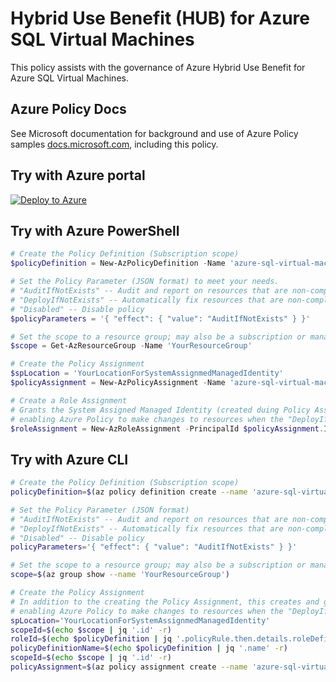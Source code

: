# Hybrid Use Benefit (HUB) for Azure SQL Virtual Machines

This policy assists with the governance of Azure Hybrid Use Benefit for Azure SQL Virtual Machines.

## Azure Policy Docs

See Microsoft documentation for background and use of Azure Policy samples [docs.microsoft.com](https://docs.microsoft.com/en-us/azure/governance/policy/samples/), including this policy.

## Try with Azure portal

[![Deploy to Azure](http://azuredeploy.net/deploybutton.png)](https://portal.azure.com/?#blade/Microsoft_Azure_Policy/CreatePolicyDefinitionBlade/uri/https%3a%2f%2fraw.githubusercontent.com%2fJohnDelisle%2fAzureHybridUsePolicyInitiative%2fmain%2fpolicies%2f%2fSQL%2fazure-sql-virtual-machine-hub%2fazurepolicy.json)

## Try with Azure PowerShell

````powershell
# Create the Policy Definition (Subscription scope)
$policyDefinition = New-AzPolicyDefinition -Name 'azure-sql-virtual-machine-hub' -DisplayName 'Hybrid Use Benefit (HUB) for Azure SQL Virtual Machines' -description 'This policy assists with the governance of Azure Hybrid Use Benefit for Azure SQL Virtual Machines.' -Policy 'https://raw.githubusercontent.com/JohnDelisle/AzureHybridUsePolicyInitiative/main/policies//SQL/azure-sql-virtual-machine-hub/azurepolicy.rules.json' -Parameter 'https://raw.githubusercontent.com/JohnDelisle/AzureHybridUsePolicyInitiative/main/policies//SQL/azure-sql-virtual-machine-hub/azurepolicy.parameters.json' -Mode All

# Set the Policy Parameter (JSON format) to meet your needs.
# "AuditIfNotExists" -- Audit and report on resources that are non-compliant
# "DeployIfNotExists" -- Automatically fix resources that are non-compliant
# "Disabled" -- Disable policy
$policyParameters = '{ "effect": { "value": "AuditIfNotExists" } }'

# Set the scope to a resource group; may also be a subscription or management group
$scope = Get-AzResourceGroup -Name 'YourResourceGroup' 

# Create the Policy Assignment
$spLocation = 'YourLocationForSystemAssignmedManagedIdentity'
$policyAssignment = New-AzPolicyAssignment -Name 'azure-sql-virtual-machine-hub-assignment' -DisplayName 'Hybrid Use Benefit (HUB) for Azure SQL Virtual Machines Assignment' -Scope $scope.ResourceId -PolicyDefinition $policyDefinition -NonComplianceMessage @{message='Azure SQL Virtual Machines must be configured to use Hybrid Use Benefit licensing'} -PolicyParameter $policyParameters -IdentityType SystemAssigned -Location $spLocation

# Create a Role Assignment
# Grants the System Assigned Managed Identity (created duing Policy Assignement) with the RBAC Role (specified in the policy) to the Scope (specified in $scope above), 
# enabling Azure Policy to make changes to resources when the "DeployIfNotExists" effect is used.
$roleAssignment = New-AzRoleAssignment -PrincipalId $policyAssignment.Identity.PrincipalId -Scope $scope.ResourceId -RoleDefinitionId $policyDefinition.Properties.PolicyRule.then.details.roleDefinitionIds[0].Split('/')[-1]

````

## Try with Azure CLI

```bash
# Create the Policy Definition (Subscription scope)
policyDefinition=$(az policy definition create --name 'azure-sql-virtual-machine-hub' --display-name 'Hybrid Use Benefit (HUB) for Azure SQL Virtual Machines' --description 'This policy assists with the governance of Azure Hybrid Use Benefit for Azure SQL Virtual Machines.' --rules 'https://raw.githubusercontent.com/JohnDelisle/AzureHybridUsePolicyInitiative/main/policies//SQL/azure-sql-virtual-machine-hub/azurepolicy.rules.json' --params 'https://raw.githubusercontent.com/JohnDelisle/AzureHybridUsePolicyInitiative/main/policies//SQL/azure-sql-virtual-machine-hub/azurepolicy.parameters.json' --mode All)

# Set the Policy Parameter (JSON format)
# "AuditIfNotExists" -- Audit and report on resources that are non-compliant
# "DeployIfNotExists" -- Automatically fix resources that are non-compliant
# "Disabled" -- Disable policy
policyParameters='{ "effect": { "value": "AuditIfNotExists" } }'

# Set the scope to a resource group; may also be a subscription or management group
scope=$(az group show --name 'YourResourceGroup')

# Create the Policy Assignment
# In addition to the creating the Policy Assignment, this creates and grants a System Assigned Managed Identity with the RBAC Role (specified in the policy) to the Scope (specified in $scope above),
# enabling Azure Policy to make changes to resources when the "DeployIfNotExists" effect is used.
spLocation='YourLocationForSystemAssignmedManagedIdentity'
scopeId=$(echo $scope | jq '.id' -r)
roleId=$(echo $policyDefinition | jq '.policyRule.then.details.roleDefinitionIds[0]' -r | awk -F\/ '{print $NF}')
policyDefinitionName=$(echo $policyDefinition | jq '.name' -r)
scopeId=$(echo $scope | jq '.id' -r)
policyAssignment=$(az policy assignment create --name 'azure-sql-virtual-machine-hub-assignment' --display-name 'Hybrid Use Benefit (HUB) for Azure SQL Virtual Machines Assignment' --scope "$scopeId" --policy "$policyDefinitionName" --params "$policyParameters" --mi-system-assigned --location "$spLocation" --identity-scope "$scopeId" --role "$roleId")

```
